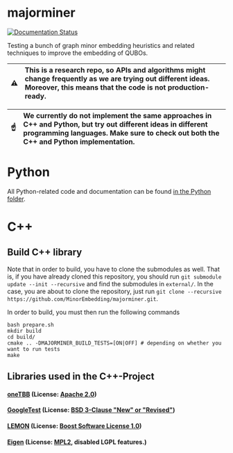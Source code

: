 # majorminer
[![Documentation Status](https://readthedocs.org/projects/majorminer/badge/?version=latest)](https://majorminer.readthedocs.io/en/latest/?badge=latest)


Testing a bunch of graph minor embedding heuristics and related techniques to improve the embedding of QUBOs.



| :warning:    | This is a research repo, so APIs and algorithms might change frequently as we are trying out different ideas. Moreover, this means that the code is not production-ready. |
|---------------|:------------------------|

| :point_up:    | We currently do not implement the same approaches in C++ and Python, but try out different ideas in different programming languages. Make sure to check out both the C++ and Python implementation. |
|---------------|:------------------------|

# Python
All Python-related code and documentation can be found [in the Python folder](python/).

# C++
## Build C++ library
Note that in order to build, you have to clone the submodules as well. That is,
if you have already cloned this repository, you should run ```git submodule update --init --recursive``` and find the submodules in ```external/```.
In the case, you are about to clone the repository, just run ```git clone --recursive https://github.com/MinorEmbedding/majorminer.git```.

In order to build, you must then run the following commands
```
bash prepare.sh
mkdir build
cd build/
cmake .. -DMAJORMINER_BUILD_TESTS=[ON|OFF] # depending on whether you want to run tests
make
```

## Libraries used in the C++-Project
#### [oneTBB](https://github.com/oneapi-src/oneTBB) (License: [Apache 2.0](https://choosealicense.com/licenses/apache-2.0/))
#### [GoogleTest](https://github.com/google/googletest) (License: [BSD 3-Clause "New" or "Revised"](https://choosealicense.com/licenses/bsd-3-clause/))
#### [LEMON](https://lemon.cs.elte.hu/trac/lemon) (License: [Boost Software License 1.0](https://choosealicense.com/licenses/bsl-1.0/))
#### [Eigen](https://eigen.tuxfamily.org/index.php?title=Main_Page) (License: [MPL2](https://choosealicense.com/licenses/mpl-2.0/), disabled LGPL features.)

